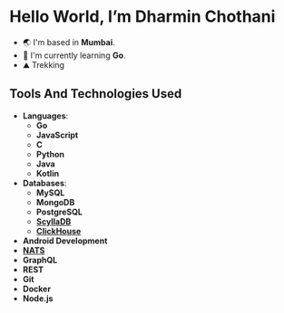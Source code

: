 # Hello World, I’m Dharmin Chothani

- :earth_asia: I'm based in **Mumbai**.
- :brain:	I'm currently learning **Go**.
- :mountain: Trekking

## Tools And Technologies Used
- **Languages**:
  - **Go**
  - **JavaScript**
  - **C**
  - **Python**
  - **Java**
  - **Kotlin**
- **Databases**:
  - **MySQL**
  - **MongoDB**
  - **PostgreSQL**
  - [**ScyllaDB**](https://www.scylladb.com/)
  - [**ClickHouse**](https://clickhouse.com/)
- **Android Development**
- [**NATS**](https://nats.io)
- **GraphQL**
- **REST**
- **Git**
- **Docker**
- **Node.js**
